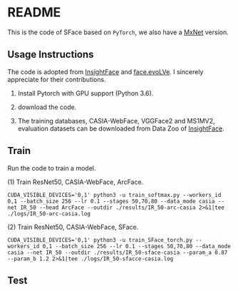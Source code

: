 # README
This is the code of SFace based on `PyTorch`, we also have a [MxNet](https://github.com/zhongyy/SFace/tree/main/SFace_mxnet) version. 

## Usage Instructions

The code is adopted from [InsightFace](https://github.com/deepinsight/insightface) and [face.evoLVe](https://github.com/ZhaoJ9014/face.evoLVe.PyTorch). I sincerely appreciate for their contributions.

1. Install Pytorch with GPU support (Python 3.6).

2. download the code.

3. The training databases, CASIA-WebFace, VGGFace2 and MS1MV2, evaluation datasets can be downloaded from Data Zoo of [InsightFace](https://github.com/deepinsight/insightface).  

## Train
Run the code to train a model.

(1) Train ResNet50, CASIA-WebFace, ArcFace.
```
CUDA_VISIBLE_DEVICES='0,1' python3 -u train_softmax.py --workers_id 0,1 --batch_size 256 --lr 0.1 --stages 50,70,80 --data_mode casia --net IR_50 --head ArcFace --outdir ./results/IR_50-arc-casia 2>&1|tee ./logs/IR_50-arc-casia.log

```
(2) Train ResNet50, CASIA-WebFace, SFace.
```
CUDA_VISIBLE_DEVICES='0,1' python3 -u train_SFace_torch.py --workers_id 0,1 --batch_size 256 --lr 0.1 --stages 50,70,80 --data_mode casia --net IR_50 --outdir ./results/IR_50-sface-casia --param_a 0.87 --param_b 1.2 2>&1|tee ./logs/IR_50-sfacce-casia.log

```
## Test


